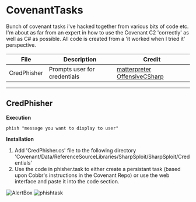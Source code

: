 # CovenantTasks
Bunch of covenant tasks i've hacked together from various bits of code etc. I'm about as far from an expert in how to use the Covenant C2 'correctly' as well as C# as possible. All code is created from a 'it worked when I tried it' perspective.


|File   	|Description   	|  Credit|
|---	|---	| ---|
|CredPhisher|Prompts user for credentials| [matterpreter OffensiveCSharp](https://github.com/matterpreter/OffensiveCSharp)|

---

## CredPhisher
**Execution**

``` phish "message you want to display to user" ```

**Installation**
1. Add 'CredPhisher.cs' file to the following directory 'Covenant/Data/ReferenceSourceLibraries/SharpSploit/SharpSploit/Credentials'
2. Use the code in phisher.task to either create a persistant task (based upon Cobbr's instructions in the Covenant Repo) or use the web interface and paste it into the code section.

![AlertBox](Images/alertbox.jpg)
![phishtask](Images/phishtask.jpg)

